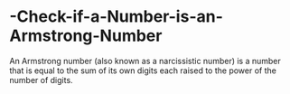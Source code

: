 # -Check-if-a-Number-is-an-Armstrong-Number
An Armstrong number (also known as a narcissistic number) is a number that is equal to the sum of its own digits each raised to the power of the number of digits.

